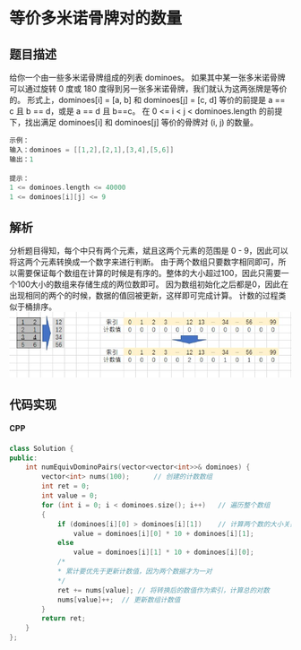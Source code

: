 # 等价多米诺骨牌对的数量
## 题目描述
给你一个由一些多米诺骨牌组成的列表 dominoes。
如果其中某一张多米诺骨牌可以通过旋转 0 度或 180 度得到另一张多米诺骨牌，我们就认为这两张牌是等价的。
形式上，dominoes[i] = [a, b] 和 dominoes[j] = [c, d] 等价的前提是 a == c 且 b == d，或是 a == d 且 b==c。
在 0 <= i < j < dominoes.length 的前提下，找出满足 dominoes[i] 和 dominoes[j] 等价的骨牌对 (i, j) 的数量。

```C
示例：
输入：dominoes = [[1,2],[2,1],[3,4],[5,6]]
输出：1
 
提示：
1 <= dominoes.length <= 40000
1 <= dominoes[i][j] <= 9
```

## 解析
分析题目得知，每个中只有两个元素，斌且这两个元素的范围是 0 - 9，因此可以将这两个元素转换成一个数字来进行判断。
由于两个数组只要数字相同即可，所以需要保证每个数组在计算的时候是有序的。整体的大小超过100，因此只需要一个100大小的数组来存储生成的两位数即可。
因为数组初始化之后都是0，因此在出现相同的两个的时候，数据的值回被更新，这样即可完成计算。
计数的过程类似于桶排序。
![示例](1.jpg)

## 代码实现
#### CPP
```C++
class Solution {
public:
    int numEquivDominoPairs(vector<vector<int>>& dominoes) {
        vector<int> nums(100);      // 创建的计数数组
        int ret = 0;
        int value = 0;
        for (int i = 0; i < dominoes.size(); i++)   // 遍历整个数组
        {
            if (dominoes[i][0] > dominoes[i][1])    // 计算两个数的大小关系，抓换为 两位数
                value = dominoes[i][0] * 10 + dominoes[i][1];
            else
                value = dominoes[i][1] * 10 + dominoes[i][0];
            /*
            * 累计要优先于更新计数值，因为两个数据才为一对
            */
            ret += nums[value]; // 将转换后的数值作为索引，计算总的对数
            nums[value]++;  // 更新数组计数值
        }
        return ret;
    }
};
```